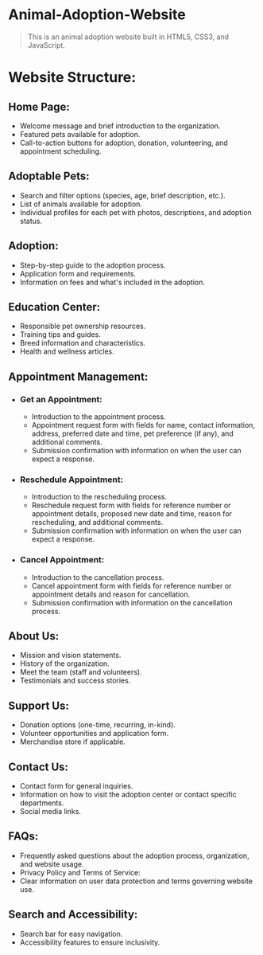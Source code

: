 # Animal-Adoption-Website
> This is an animal adoption website built in HTML5, CSS3, and JavaScript.

# Website Structure: 

## Home Page: 
- Welcome message and brief introduction to the organization.
- Featured pets available for adoption.
- Call-to-action buttons for adoption, donation, volunteering, and appointment scheduling. 

## Adoptable Pets: 
- Search and filter options (species, age, brief description, etc.).
- List of animals available for adoption.
- Individual profiles for each pet with photos, descriptions, and adoption status. 

## Adoption: 
- Step-by-step guide to the adoption process.
- Application form and requirements.
- Information on fees and what's included in the adoption. 

## Education Center: 
- Responsible pet ownership resources. 
- Training tips and guides.
- Breed information and characteristics.
- Health and wellness articles. 

## Appointment Management: 
- ### Get an Appointment: 
  - Introduction to the appointment process.
  - Appointment request form with fields for name, contact information, address, preferred date and time, pet preference (if any), and additional comments.
  - Submission confirmation with information on when the user can expect a response.
- ### Reschedule Appointment:
  - Introduction to the rescheduling process.
  - Reschedule request form with fields for reference number or appointment details, proposed new date and time, reason for rescheduling, and additional comments.
  - Submission confirmation with information on when the user can expect a response. 
- ### Cancel Appointment: 
  - Introduction to the cancellation process.
  - Cancel appointment form with fields for reference number or appointment details and reason for cancellation.
  - Submission confirmation with information on the cancellation process. 

## About Us: 
- Mission and vision statements.
- History of the organization.
- Meet the team (staff and volunteers).
- Testimonials and success stories. 

## Support Us: 
- Donation options (one-time, recurring, in-kind).
- Volunteer opportunities and application form.
- Merchandise store if applicable. 

## Contact Us: 
- Contact form for general inquiries.
- Information on how to visit the adoption center or contact specific departments.
- Social media links. 

## FAQs: 
- Frequently asked questions about the adoption process, organization, and website usage. 
- Privacy Policy and Terms of Service: 
- Clear information on user data protection and terms governing website use. 

## Search and Accessibility: 
- Search bar for easy navigation. 
- Accessibility features to ensure inclusivity.
